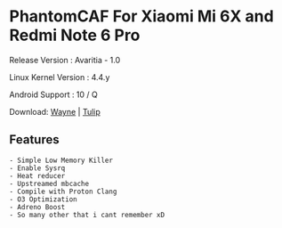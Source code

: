 # PhantomCAF For Xiaomi Mi 6X and Redmi Note 6 Pro
Release Version : Avaritia - 1.0 

Linux Kernel Version : 4.4.y

Android Support : 10 / Q


Download: [Wayne](https://semawur.com/qaZhQ4) | [Tulip](https://semawur.com/XqlUbqVLh8J)

## Features
```
- Simple Low Memory Killer
- Enable Sysrq
- Heat reducer
- Upstreamed mbcache
- Compile with Proton Clang
- O3 Optimization
- Adreno Boost
- So many other that i cant remember xD
```
